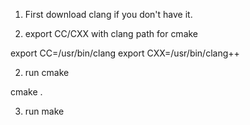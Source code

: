 1) First download clang if you don't have it.

2) export CC/CXX with clang path for cmake

export CC=/usr/bin/clang
export CXX=/usr/bin/clang++

2) run cmake 

cmake .

3) run make
